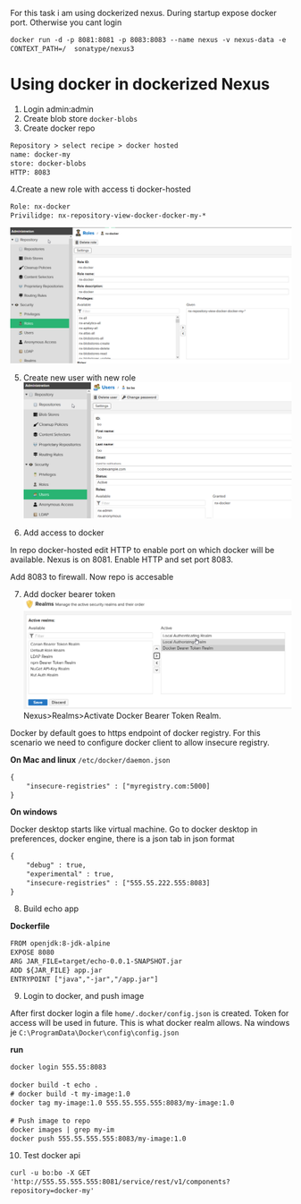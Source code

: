 For this task i am using dockerized nexus. During startup expose docker port. Otherwise you cant login
```
docker run -d -p 8081:8081 -p 8083:8083 --name nexus -v nexus-data -e CONTEXT_PATH=/  sonatype/nexus3
```

# Using docker in dockerized Nexus

1. Login admin:admin
2. Create blob store `docker-blobs`
3. Create docker repo
```
Repository > select recipe > docker hosted
name: docker-my
store: docker-blobs
HTTP: 8083
```
4.Create a new role with access ti docker-hosted
```
Role: nx-docker
Privilidge: nx-repository-view-docker-docker-my-*
```
![](img/02_docker_nexus_role.png)

5. Create new user with new role 
![](img/03_docker_nexus_user.png)

6. Add access to docker

In repo docker-hosted edit HTTP to enable port on which docker will be available.
Nexus is on 8081. Enable HTTP and set port 8083.

Add 8083 to firewall. Now repo is accesable 


7. Add docker bearer token
![](img/01_docker_nexus_realm.png)
Nexus>Realms>Activate Docker Bearer Token Realm.

Docker by default goes to https endpoint of docker registry. 
For this scenario we need to configure docker client to allow insecure registry.

**On Mac and linux** `/etc/docker/daemon.json`
```
{
    "insecure-registries" : ["myregistry.com:5000]
}
```

**On windows**

Docker desktop starts like virtual machine. Go to docker desktop in preferences, docker engine,
there is a json tab in json format
```
{
    "debug" : true,
    "experimental" : true,
    "insecure-registries" : ["555.55.222.555:8083]
}
```

8. Build echo app

**Dockerfile**
```
FROM openjdk:8-jdk-alpine
EXPOSE 8080
ARG JAR_FILE=target/echo-0.0.1-SNAPSHOT.jar
ADD ${JAR_FILE} app.jar
ENTRYPOINT ["java","-jar","/app.jar"]
```

9. Login to docker, and push image

After first docker login a file `home/.docker/config.json` is created. Token for access will be used in future. This is what docker realm allows.
Na windows je `C:\ProgramData\Docker\config\config.json`

**run**
```
docker login 555.55:8083

docker build -t echo .
# docker build -t my-image:1.0
docker tag my-image:1.0 555.55.555.555:8083/my-image:1.0

# Push image to repo
docker images | grep my-im
docker push 555.55.555.555:8083/my-image:1.0
```

10. Test docker api
```
curl -u bo:bo -X GET 'http://555.55.555.555:8081/service/rest/v1/components?repository=docker-my'
```


